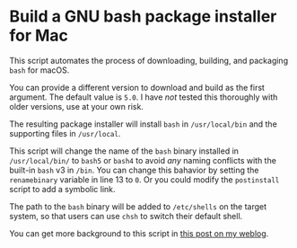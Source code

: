 # Build a GNU bash package installer for Mac

This script automates the process of downloading, building, and packaging `bash` for macOS.

You can provide a different version to download and build as the first argument. The default value is `5.0`. I have _not_ tested this thoroughly with older versions, use at your own risk.

The resulting package installer will install `bash` in `/usr/local/bin` and the supporting files in `/usr/local`.

This script will change the name of the `bash` binary installed in `/usr/local/bin/` to `bash5` or `bash4` to avoid _any_ naming conflicts with the built-in `bash` v3 in `/bin`. You can change this bahavior by setting the `renamebinary` variable in line 13 to `0`. Or you could modify the `postinstall` script to add a symbolic link.

The path to the `bash` binary will be added to `/etc/shells` on the target system, so that users can use `chsh` to switch their default shell.

You can get more background to this script in [this post on my weblog](https://scriptingosx.com/?p=849).
